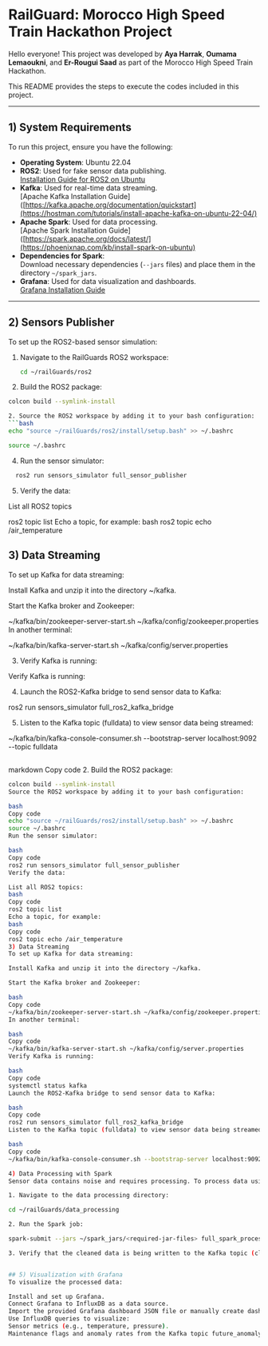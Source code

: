 # RailGuard: Morocco High Speed Train Hackathon Project

Hello everyone! This project was developed by **Aya Harrak**, **Oumama Lemaoukni**, and **Er-Rougui Saad** as part of the Morocco High Speed Train Hackathon.

This README provides the steps to execute the codes included in this project.

---

## 1) System Requirements

To run this project, ensure you have the following:

- **Operating System**: Ubuntu 22.04
- **ROS2**: Used for fake sensor data publishing.  
  [Installation Guide for ROS2 on Ubuntu](https://docs.ros.org/en/humble/Installation/Ubuntu-Install-Debians.html)
- **Kafka**: Used for real-time data streaming.  
  [Apache Kafka Installation Guide]([https://kafka.apache.org/documentation/quickstart](https://hostman.com/tutorials/install-apache-kafka-on-ubuntu-22-04/)
- **Apache Spark**: Used for data processing.  
  [Apache Spark Installation Guide]([https://spark.apache.org/docs/latest/](https://phoenixnap.com/kb/install-spark-on-ubuntu)
- **Dependencies for Spark**:  
  Download necessary dependencies (`--jars` files) and place them in the directory `~/spark_jars`.
- **Grafana**: Used for data visualization and dashboards.  
  [Grafana Installation Guide](https://grafana.com/docs/grafana/latest/setup-grafana/installation/)

---

## 2) Sensors Publisher

To set up the ROS2-based sensor simulation:

1. Navigate to the RailGuards ROS2 workspace:
   ```bash
   cd ~/railGuards/ros2

2. Build the ROS2 package:
 ```bash
 colcon build --symlink-install

2. Source the ROS2 workspace by adding it to your bash configuration:
 ```bash
 echo "source ~/railGuards/ros2/install/setup.bash" >> ~/.bashrc
```

 ```bash
 source ~/.bashrc
```

4. Run the sensor simulator:

```bash
  ros2 run sensors_simulator full_sensor_publisher
  ```

5. Verify the data:

List all ROS2 topics

ros2 topic list
Echo a topic, for example:
bash
ros2 topic echo /air_temperature


## 3) Data Streaming
To set up Kafka for data streaming:

Install Kafka and unzip it into the directory ~/kafka.

Start the Kafka broker and Zookeeper:

~/kafka/bin/zookeeper-server-start.sh ~/kafka/config/zookeeper.properties
In another terminal:

~/kafka/bin/kafka-server-start.sh ~/kafka/config/server.properties

3. Verify Kafka is running:

Verify Kafka is running:

4. Launch the ROS2-Kafka bridge to send sensor data to Kafka:

ros2 run sensors_simulator full_ros2_kafka_bridge

5. Listen to the Kafka topic (fulldata) to view sensor data being streamed:

~/kafka/bin/kafka-console-consumer.sh --bootstrap-server localhost:9092 --topic fulldata


## 
markdown
Copy code
2. Build the ROS2 package:
   ```bash
   colcon build --symlink-install
Source the ROS2 workspace by adding it to your bash configuration:

bash
Copy code
echo "source ~/railGuards/ros2/install/setup.bash" >> ~/.bashrc
source ~/.bashrc
Run the sensor simulator:

bash
Copy code
ros2 run sensors_simulator full_sensor_publisher
Verify the data:

List all ROS2 topics:
bash
Copy code
ros2 topic list
Echo a topic, for example:
bash
Copy code
ros2 topic echo /air_temperature
3) Data Streaming
To set up Kafka for data streaming:

Install Kafka and unzip it into the directory ~/kafka.

Start the Kafka broker and Zookeeper:

bash
Copy code
~/kafka/bin/zookeeper-server-start.sh ~/kafka/config/zookeeper.properties
In another terminal:

bash
Copy code
~/kafka/bin/kafka-server-start.sh ~/kafka/config/server.properties
Verify Kafka is running:

bash
Copy code
systemctl status kafka
Launch the ROS2-Kafka bridge to send sensor data to Kafka:

bash
Copy code
ros2 run sensors_simulator full_ros2_kafka_bridge
Listen to the Kafka topic (fulldata) to view sensor data being streamed:

bash
Copy code
~/kafka/bin/kafka-console-consumer.sh --bootstrap-server localhost:9092 --topic fulldata

4) Data Processing with Spark
Sensor data contains noise and requires processing. To process data using Apache Spark:

1. Navigate to the data processing directory:

cd ~/railGuards/data_processing

2. Run the Spark job:

spark-submit --jars ~/spark_jars/<required-jar-files> full_spark_processing.py

3. Verify that the cleaned data is being written to the Kafka topic (cleaned_sensor_data) and InfluxDB.


## 5) Visualization with Grafana
To visualize the processed data:

Install and set up Grafana.
Connect Grafana to InfluxDB as a data source.
Import the provided Grafana dashboard JSON file or manually create dashboards.
Use InfluxDB queries to visualize:
Sensor metrics (e.g., temperature, pressure).
Maintenance flags and anomaly rates from the Kafka topic future_anomaly_predictions.











